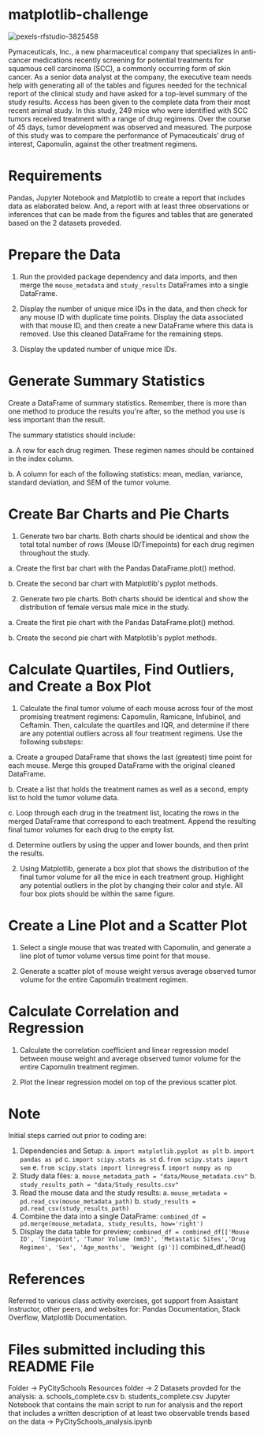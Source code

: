# matplotlib-challenge

![pexels-rfstudio-3825458](https://github.com/Pooja14n/matplotlib-challenge/assets/144713762/1e068394-c783-4ef9-9a69-00b5a1ecf857)

Pymaceuticals, Inc., a new pharmaceutical company that specializes in anti-cancer medications recently screening for potential treatments for squamous cell carcinoma (SCC), a commonly occurring form of skin cancer. 
As a senior data analyst at the company, the executive team needs help with generating all of the tables and figures needed for the technical report of the clinical study and have asked for a top-level summary of the study results. Access has been given to the complete data from their most recent animal study. In this study, 249 mice who were identified with SCC tumors received treatment with a range of drug regimens. Over the course of 45 days, tumor development was observed and measured. The purpose of this study was to compare the performance of Pymaceuticals’ drug of interest, Capomulin, against the other treatment regimens.

# Requirements
Pandas, Jupyter Notebook and Matplotlib to create a report that includes data as elaborated below. And, a report with at least three observations or inferences that can be made from the figures and tables that are generated based on the 2 datasets proveded.

# Prepare the Data
1. Run the provided package dependency and data imports, and then merge the `mouse_metadata` and `study_results` DataFrames into a single DataFrame.

2. Display the number of unique mice IDs in the data, and then check for any mouse ID with duplicate time points. Display the data associated with that mouse ID, and then create a new DataFrame where this data is removed. Use this cleaned DataFrame for the remaining steps.

3. Display the updated number of unique mice IDs.

# Generate Summary Statistics
Create a DataFrame of summary statistics. Remember, there is more than one method to produce the results you're after, so the method you use is less important than the result.

The summary statistics should include:

  a. A row for each drug regimen. These regimen names should be contained in the index column.

  b. A column for each of the following statistics: mean, median, variance, standard deviation, and SEM of the tumor volume.

# Create Bar Charts and Pie Charts
1. Generate two bar charts. Both charts should be identical and show the total total number of rows (Mouse ID/Timepoints) for each drug regimen throughout the study.

  a. Create the first bar chart with the Pandas DataFrame.plot() method.

  b. Create the second bar chart with Matplotlib's pyplot methods.

2. Generate two pie charts. Both charts should be identical and show the distribution of female versus male mice in the study.

  a. Create the first pie chart with the Pandas DataFrame.plot() method.

  b. Create the second pie chart with Matplotlib's pyplot methods.

# Calculate Quartiles, Find Outliers, and Create a Box Plot
1. Calculate the final tumor volume of each mouse across four of the most promising treatment regimens: Capomulin, Ramicane, Infubinol, and Ceftamin. Then, calculate the quartiles and IQR, and determine if there are any potential outliers across all four treatment regimens. Use the following substeps:

  a. Create a grouped DataFrame that shows the last (greatest) time point for each mouse. Merge this grouped DataFrame with the original cleaned DataFrame.

  b. Create a list that holds the treatment names as well as a second, empty list to hold the tumor volume data.

  c. Loop through each drug in the treatment list, locating the rows in the merged DataFrame that correspond to each treatment. Append the resulting final tumor volumes for each drug to the empty list.

  d. Determine outliers by using the upper and lower bounds, and then print the results.

2. Using Matplotlib, generate a box plot that shows the distribution of the final tumor volume for all the mice in each treatment group. Highlight any potential outliers in the plot by changing their color and style. All four box plots should be within the same figure.


# Create a Line Plot and a Scatter Plot
1. Select a single mouse that was treated with Capomulin, and generate a line plot of tumor volume versus time point for that mouse.

2. Generate a scatter plot of mouse weight versus average observed tumor volume for the entire Capomulin treatment regimen.

# Calculate Correlation and Regression
1. Calculate the correlation coefficient and linear regression model between mouse weight and average observed tumor volume for the entire Capomulin treatment regimen.

2. Plot the linear regression model on top of the previous scatter plot.

# Note
Initial steps carried out prior to coding are:

1. Dependencies and Setup:
  a. `import matplotlib.pyplot as plt`
  b. `import pandas as pd`
  c. `import scipy.stats as st`
  d. `from scipy.stats import sem`
  e. `from scipy.stats import linregress`
  f. `import numpy as np`
2. Study data files:
  a. `mouse_metadata_path = "data/Mouse_metadata.csv"`
  b. `study_results_path = "data/Study_results.csv"`
3. Read the mouse data and the study results: 
  a. `mouse_metadata = pd.read_csv(mouse_metadata_path)`
  b. `study_results = pd.read_csv(study_results_path)`
4. Combine the data into a single DataFrame:
    `combined_df = pd.merge(mouse_metadata, study_results, how='right')`
5. Display the data table for preview;
    `combined_df = combined_df[['Mouse ID', 'Timepoint', 'Tumor Volume (mm3)', 'Metastatic Sites','Drug Regimen', 'Sex', 'Age_months', 'Weight (g)']]`
   combined_df.head()

# References
Referred to various class activity exercises, got support from Assistant Instructor, other peers, and websites for: Pandas Documentation, Stack Overflow, Matplotlib Documentation.

# Files submitted including this README File
Folder -> PyCitySchools
Resources folder -> 2 Datasets provded for the analysis: a. schools_complete.csv b. students_complete.csv
Jupyter Notebook that contains the main script to run for analysis and the report that includes a written description of at least two observable trends based on the data -> PyCitySchools_analysis.ipynb
